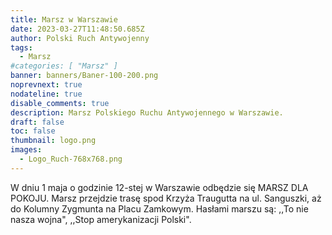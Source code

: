 ```yaml
---
title: Marsz w Warszawie
date: 2023-03-27T11:48:50.685Z
author: Polski Ruch Antywojenny
tags:
  - Marsz
#categories: [ "Marsz" ]
banner: banners/Baner-100-200.png
noprevnext: true
nodateline: true
disable_comments: true
description: Marsz Polskiego Ruchu Antywojennego w Warszawie.
draft: false
toc: false
thumbnail: logo.png
images:
  - Logo_Ruch-768x768.png
---
```


W dniu 1 maja o godzinie 12-stej w Warszawie odbędzie się MARSZ DLA POKOJU. Marsz przejdzie trasę spod Krzyża Traugutta na ul. Sanguszki, aż do Kolumny Zygmunta na Placu Zamkowym. Hasłami marszu są: ,,To nie nasza wojna", ,,Stop amerykanizacji Polski".
